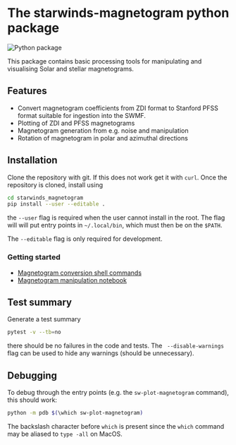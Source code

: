 # The starwinds-magnetogram python package
![Python package](https://github.com/svaberg/starwinds-magnetogram/actions/workflows/python-package.yml/badge.svg)

This package contains basic processing tools for manipulating and visualising Solar and stellar magnetograms.

## Features
* Convert magnetogram coefficients from ZDI format to Stanford PFSS format suitable for ingestion into the SWMF.
* Plotting of ZDI and PFSS magnetograms
* Magnetogram generation from e.g. noise and manipulation
* Rotation of magnetogram in polar and azimuthal directions

## Installation
Clone the repository with git. If this does not work get it with `curl`.
Once the repository is cloned, install using
```bash
cd starwinds_magnetogram
pip install --user --editable .
```
the `--user` flag is required when the user cannot install in the root. The flag will will put entry points in `~/.local/bin`, which must then be on the `$PATH`.

The `--editable` flag is only required for development. 

### Getting started
  * [Magnetogram conversion shell commands](docs/Shell-commands.ipynb)
  * [Magnetogram manipulation notebook](docs/Magnetogram-manipulation.ipynb)

## Test summary
Generate a test summary 
```bash
pytest -v --tb=no
```
there should be no failures in the code and tests. 
The ` --disable-warnings` flag can be used to hide any warnings (should be unnecessary).

## Debugging
To debug through the entry points (e.g. the `sw-plot-magnetogram` command), this should work:
```bash
python -m pdb $(\which sw-plot-magnetogram)
```
The backslash character before `which` is present since the `which` command may be aliased to `type -all` on MacOS. 
